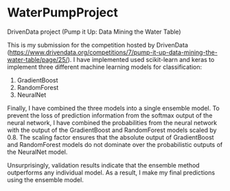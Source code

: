 # WaterPumpProject
DrivenData project (Pump it Up: Data Mining the Water Table)

This is my submission for the competition hosted by DrivenData (https://www.drivendata.org/competitions/7/pump-it-up-data-mining-the-water-table/page/25/).
I have implemented used scikit-learn and keras to implement three different machine learning models for classification:
1) GradientBoost
2) RandomForest
3) NeuralNet

Finally, I have combined the three models into a single ensemble model. To prevent the loss of prediction information from the softmax output of the neural network, I have combined the probabilities from the neural network with the output of the GradientBoost and RandomForest models scaled by 0.8. The scaling factor ensures that the absolute output of GradientBoost and RandomForest models do not dominate over the probabilistic outputs of the NeuralNet model.

Unsurprisingly, validation results indicate that the ensemble method outperforms any individual model. As a result, I make my final predictions using the ensemble model.
